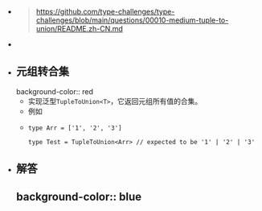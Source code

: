 - > https://github.com/type-challenges/type-challenges/blob/main/questions/00010-medium-tuple-to-union/README.zh-CN.md
-
- ## 元组转合集
  background-color:: red
	- 实现泛型`TupleToUnion<T>`，它返回元组所有值的合集。
	- 例如
	- ```
	  type Arr = ['1', '2', '3']
	  
	  type Test = TupleToUnion<Arr> // expected to be '1' | '2' | '3'
	  ```
- ## 解答
  background-color:: blue
	-